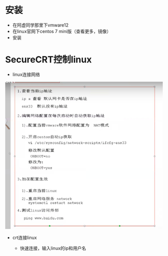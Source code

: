 # 安装

- 在阿虚同学那里下vmware12
- 在linux官网下centos 7 mini版（查看更多，镜像）
- 安装

# SecureCRT控制linux

- linux连接网络

![](img/linux连接网络.jpg)

- crt连接linux

  - 快速连接，输入linux的ip和用户名

  









